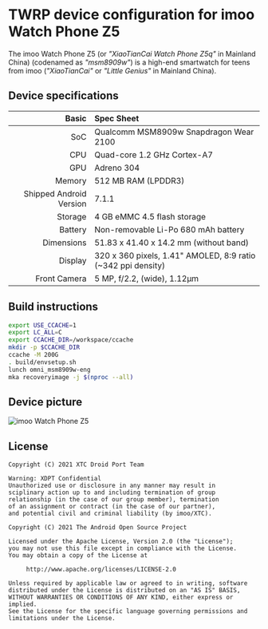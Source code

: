 TWRP device configuration for imoo Watch Phone Z5
================================

The imoo Watch Phone Z5 (or _"XiaoTianCai Watch Phone Z5q"_ in Mainland China) (codenamed as _"msm8909w"_) is a high-end smartwatch for teens from imoo (_"XiaoTianCai"_ or _"Little Genius"_ in Mainland China).

## Device specifications

| Basic                   | Spec Sheet                                                   |
| ----------------------: | :----------------------------------------------------------- |
| SoC                     | Qualcomm MSM8909w Snapdragon Wear 2100                       |
| CPU                     | Quad-core 1.2 GHz Cortex-A7                                  |
| GPU                     | Adreno 304                                                   |
| Memory                  | 512 MB RAM (LPDDR3)                                          |
| Shipped Android Version | 7.1.1                                                        |
| Storage                 | 4 GB eMMC 4.5 flash storage                                  |
| Battery                 | Non-removable Li-Po 680 mAh battery                          |
| Dimensions              | 51.83 x 41.40 x 14.2 mm (without band)  |
| Display                 | 320 x 360 pixels, 1.41" AMOLED, 8:9 ratio (~342 ppi density) |
| Front Camera            | 5 MP, f/2.2, (wide), 1.12μm                                  |

## Build instructions

```bash
export USE_CCACHE=1
export LC_ALL=C
export CCACHE_DIR=/workspace/ccache
mkdir -p $CCACHE_DIR
ccache -M 200G
. build/envsetup.sh
lunch omni_msm8909w-eng
mka recoveryimage -j $(nproc --all)
```

## Device picture

![imoo Watch Phone Z5](https://cdn.shopify.com/s/files/1/0513/5115/8983/files/1-Market-Place-banner_9aba8cc2-5409-4608-a060-8595bffcd47e_1512x.jpg?v=1616118774)

## License

````text
Copyright (C) 2021 XTC Droid Port Team

Warning: XDPT Confidential
Unauthorized use or disclosure in any manner may result in
sciplinary action up to and including termination of group
relationship (in the case of our group member), termination
of an assignment or contract (in the case of our partner),
and potential civil and criminal liability (by imoo/XTC).
````

````text
Copyright (C) 2021 The Android Open Source Project

Licensed under the Apache License, Version 2.0 (the "License");
you may not use this file except in compliance with the License.
You may obtain a copy of the License at

     http://www.apache.org/licenses/LICENSE-2.0

Unless required by applicable law or agreed to in writing, software
distributed under the License is distributed on an "AS IS" BASIS,
WITHOUT WARRANTIES OR CONDITIONS OF ANY KIND, either express or implied.
See the License for the specific language governing permissions and
limitations under the License.
````
